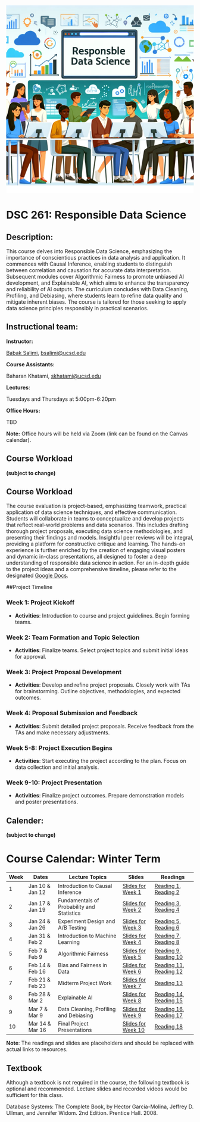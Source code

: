 ![Responsible Data Science](fig/rds.png)

# DSC 261: Responsible Data Science 



## Description:

This course delves into Responsible Data Science, emphasizing the importance of conscientious practices in data analysis and application. It commences with Causal Inference, enabling students to distinguish between correlation and causation for accurate data interpretation. Subsequent modules cover Algorithmic Fairness to promote unbiased AI development, and Explainable AI, which aims to enhance the transparency and reliability of AI outputs. The curriculum concludes with Data Cleaning, Profiling, and Debiasing, where students learn to refine data quality and mitigate inherent biases. The course is tailored for those seeking to apply data science principles responsibly in practical scenarios.



## Instructional team:

**Instructor:**

[Babak Salimi](https://bsalimi.github.io/), bsalimi@ucsd.edu

**Course Assistants:**


Baharan Khatami, [skhatami@ucsd.edu](mailto:skhatami@ucsd.edu)

**Lectures**:

Tuesdays and Thursdays at 	5:00pm-6:20pm




**Office Hours:**

TBD

**Note:** Office hours will be held via Zoom (link can be found on the Canvas calendar). 







## Course Workload
**(subject to change)**

## Course Workload

The course evaluation is project-based, emphasizing teamwork, practical application of data science techniques, and effective communication. Students will collaborate in teams to conceptualize and develop projects that reflect real-world problems and data scenarios. This includes drafting thorough project proposals, executing data science methodologies, and presenting their findings and models. Insightful peer reviews will be integral, providing a platform for constructive critique and learning. The hands-on experience is further enriched by the creation of engaging visual posters and dynamic in-class presentations, all designed to foster a deep understanding of responsible data science in action. For an in-depth guide to the project ideas and a comprehensive timeline, please refer to the designated [Google Docs]().


##Project Timeline

### Week 1: Project Kickoff
- **Activities**: Introduction to course and project guidelines. Begin forming teams.

### Week 2: Team Formation and Topic Selection
- **Activities**: Finalize teams. Select project topics and submit initial ideas for approval.

### Week 3: Project Proposal Development
- **Activities**: Develop and refine project proposals. Closely work with TAs for brainstorming. Outline objectives, methodologies, and expected outcomes.

### Week 4: Proposal Submission and Feedback
- **Activities**: Submit detailed project proposals. Receive feedback from the TAs and make necessary adjustments.

### Week 5-8: Project Execution Begins
- **Activities**: Start executing the project according to the plan. Focus on data collection and initial analysis.

### Week 9-10: Project Presentation
- **Activities**: Finalize project outcomes. Prepare demonstration models and poster presentations.



## **Calender:**

**(subject to change)**

# Course Calendar: Winter Term

| Week | Dates               | Lecture Topics         | Slides       | Readings      |
|------|---------------------|------------------------|--------------|---------------|
| 1    | Jan 10 & Jan 12     | Introduction to Causal Inference | [Slides for Week 1](#) | [Reading 1](#), [Reading 2](#) |
| 2    | Jan 17 & Jan 19     | Fundamentals of Probability and Statistics | [Slides for Week 2](#) | [Reading 3](#), [Reading 4](#) |
| 3    | Jan 24 & Jan 26     | Experiment Design and A/B Testing | [Slides for Week 3](#) | [Reading 5](#), [Reading 6](#) |
| 4    | Jan 31 & Feb 2      | Introduction to Machine Learning | [Slides for Week 4](#) | [Reading 7](#), [Reading 8](#) |
| 5    | Feb 7 & Feb 9       | Algorithmic Fairness | [Slides for Week 5](#) | [Reading 9](#), [Reading 10](#) |
| 6    | Feb 14 & Feb 16     | Bias and Fairness in Data | [Slides for Week 6](#) | [Reading 11](#), [Reading 12](#) |
| 7    | Feb 21 & Feb 23     | Midterm Project Work | [Slides for Week 7](#) | [Reading 13](#) |
| 8    | Feb 28 & Mar 2      | Explainable AI | [Slides for Week 8](#) | [Reading 14](#), [Reading 15](#) |
| 9    | Mar 7 & Mar 9       | Data Cleaning, Profiling and Debiasing | [Slides for Week 9](#) | [Reading 16](#), [Reading 17](#) |
| 10   | Mar 14 & Mar 16     | Final Project Presentations | [Slides for Week 10](#) | [Reading 18](#) |

**Note**: The readings and slides are placeholders and should be replaced with actual links to resources.





## Textbook

Although a textbook is not required in the course, the following textbook is optional and recommended. Lecture slides and recorded videos would be sufficient for this class.

Database Systems: The Complete Book, by Hector Garcia-Molina, Jeffrey D. Ullman, and Jennifer Widom. 2nd Edition. Prentice Hall. 2008.




